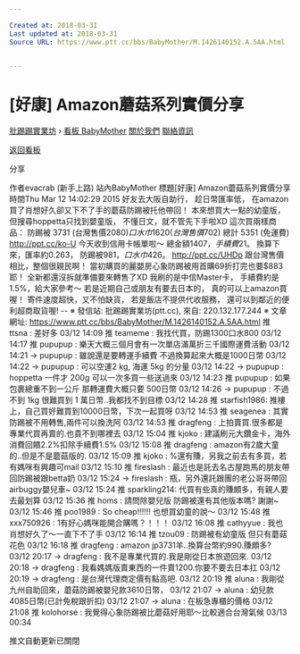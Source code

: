 ```yaml
---

Created at: 2018-03-31
Last updated at: 2018-03-31
Source URL: https://www.ptt.cc/bbs/BabyMother/M.1426140152.A.5AA.html


---
```


# [好康] Amazon蘑菇系列實價分享


[批踢踢實業坊](https://www.ptt.cc/) › [看板 BabyMother](https://www.ptt.cc/bbs/BabyMother/index.html) [關於我們](https://www.ptt.cc/about.html) [聯絡資訊](https://www.ptt.cc/contact.html)

[返回看板](https://www.ptt.cc/bbs/BabyMother/index.html)

分享

作者evacrab (新手上路)
站內BabyMother
標題\[好康\] Amazon蘑菇系列實價分享
時間Thu Mar 12 14:02:29 2015
好友去大阪自助行， 趁日幣匯率低， 在amazon買了肖想好久卻又下不了手的蘑菇防踢被托他帶回！ 本來想買大一點的幼童版， 但搜尋hoppetta只找到嬰童版， 不懂日文，就不管先下手啦XD 這次買兩樣商品： 防踢被 3731 (台灣售價$2080) 口水巾 1620 (台灣售價$702) 總計 5351 (免運費) <http://ppt.cc/ko-U> 今天收到信用卡帳單啦～ 總金額$1407，手續費$21。 換算下來，匯率約0.263， 防踢被$981，口水巾$426。 <http://ppt.cc/UHDp> 跟台灣售價相比，整個很親民啊！ 當初購買的麗嬰房心象防踢被用首購69折打完也要$883耶！ 全新都還沒拆就準備要來轉售了XD 我刷的是中信Master卡， 手續費約是1.5%，給大家參考～ 若是近期自己或朋友有要去日本的， 真的可以上amazon買喔！ 寄件速度超快，又不怕缺貨， 若是飯店不提供代收服務， 還可以到鄰近的便利超商取貨喔! -- ※ 發信站: 批踢踢實業坊(ptt.cc), 來自: 220.132.177.244 ※ 文章網址: <https://www.ptt.cc/bbs/BabyMother/M.1426140152.A.5AA.html>
推 ttsna : 差好多 03/12 14:09
推 teameme : 我找代買，防踢1300口水800 03/12 14:17
推 pupupup : 樂天大概三個月會有一次單店滿萬折三千國際運費活動 03/12 14:21
→ pupupup : 雖說還是要轉運手續費 不過換算起來大概是1000日幣 03/12 14:22
→ pupupup : 可以空運2 kg, 海運 5kg 的分量 03/12 14:22
→ pupupup : hoppetta 一件才 200g 可以一次多買一些送過來 03/12 14:23
推 pupupup : 如果包裹總重不到一公斤 那轉運費大概只要 500日幣 03/12 14:26
→ pupupup : 不過不到 1kg 很難買到 1 萬日幣..我都找不到目標 03/12 14:28
推 starfish1986: 推樓上，自己買好難買到10000日幣，下次一起買呀 03/12 14:53
推 seagenea : 其實防踢被不用轉售,兩件可以換洗阿 03/12 14:53
推 dragfeng : 上拍賣買.很多都是專業代買再賣的.也貴不到哪裡去 03/12 15:04
推 kjoko : 建議刷元大鑽金卡，海外消費回饋2.2%扣除手續費1.5% 03/12 15:08
推 dragfeng : amazon有2歲大童的..但是不是蘑菇版的. 03/12 15:09
推 kjoko : %還有賺，另我之前去有多買，若有媽咪有興趣可mail 03/12 15:10
推 fireslash : 最近也是託去名古屋跑馬的朋友帶回防踢被跟betta奶 03/12 15:24
→ fireslash : 瓶，另外還託跟團的老公哥哥帶回airbuggy嬰兒車~ 03/12 15:24
推 sparkling214: 代買有些真的賺頗多，有親人要去最划算 03/12 15:36
推 homs : 請問除嬰兒版 防踢被還有其他版本嗎? 謝謝~ 03/12 15:46
推 poo1989 : So cheap!!!!!! 也想買幼童的說～ 03/12 15:48
推 xxx750926 : 1有好心媽咪能開合購嗎？！！！ 03/12 16:08
推 cathyyue : 我也肖想好久了～一直下不了手 03/12 16:14
推 tzou09 : 防踢被有幼童版 但只有蘑菇花色 03/12 16:18
推 dragfeng : amazon jp3731羊..換算台幣約990.賺頗多? 03/12 20:17
→ dragfeng : 我不是專業代買的.我是剛從日本旅遊回來. 03/12 20:18
→ dragfeng : 我看媽媽版賣東西的一件賣1200.你要不要去日本扛 03/12 20:19
→ dragfeng : 是台灣代理商定價有點高吧. 03/12 20:19
推 aluna : 我剛從九州自助回來，蘑菇防踢被嬰兒款3610日幣， 03/12 21:07
→ aluna : 幼兒款4085日幣(已計免稅跟折扣) 03/12 21:07
→ aluna : 在板急專櫃的價格 03/12 21:08
推 kolohorse : 我覺得心象防踢被比蘑菇好用耶～比較適合台灣氣候 03/13 00:34

推文自動更新已關閉

